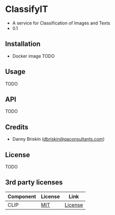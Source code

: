 # ClassifyIT #

* A service for Classification of Images and Texts
* 0.1

## Installation ##
* Docker image
TODO

## Usage ##
TODO

## API ##

TODO 

## Credits ##

* Danny Briskin (dbriskin@qaconsultants.com)

## License ##
TODO

## 3rd party licenses ##
|Component|License|Link|
|---------|-------|----|
|CLIP|[MIT](https://opensource.org/licenses/MIT)|[License](https://github.com/openai/CLIP/blob/main/LICENSE)|
